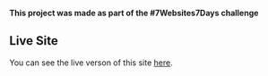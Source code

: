 **This project was made as part of the #7Websites7Days challenge**

## Live Site

You can see the live verson of this site [here](https://sassy-salon.netlify.com/).
